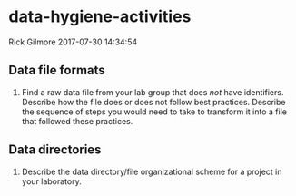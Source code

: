 data-hygiene-activities
================
Rick Gilmore
2017-07-30 14:34:54

Data file formats
-----------------

1.  Find a raw data file from your lab group that does *not* have identifiers. Describe how the file does or does not follow best practices. Describe the sequence of steps you would need to take to transform it into a file that followed these practices.

Data directories
----------------

1.  Describe the data directory/file organizational scheme for a project in your laboratory.
